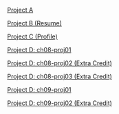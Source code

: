 <html lang="en">
  <p><a href="project3/ch03-proj3.html">Project A</a></p>
  <p><a href="resume/index.html">Project B (Resume)</a></p>
  <p><a href="projectC/index.html">Project C (Profile)</a></p>
  <p><a href="ch08-proj01/ch08-proj01.html">Project D: ch08-proj01</a></p>
  <p><a href="ch08-proj02/ch08-proj02.html">Project D: ch08-proj02 (Extra Credit)</a></p>
  <p><a href="ch08-proj3/ch08-proj3.html">Project D: ch08-proj03 (Extra Credit)</a></p>
  <p><a href="ch09-proj01/ch09-proj01.html">Project D: ch09-proj01</a></p>
  <p><a href="ch09-proj02/ch09-proj02.html">Project D: ch09-proj02 (Extra Credit)</a></p>
